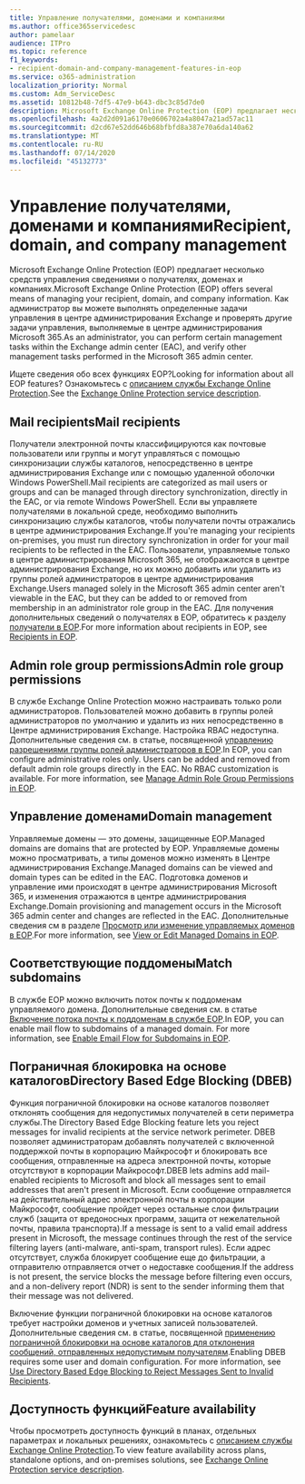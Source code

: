 ```yaml
---
title: Управление получателями, доменами и компаниями
ms.author: office365servicedesc
author: pamelaar
audience: ITPro
ms.topic: reference
f1_keywords:
- recipient-domain-and-company-management-features-in-eop
ms.service: o365-administration
localization_priority: Normal
ms.custom: Adm_ServiceDesc
ms.assetid: 10812b48-7df5-47e9-b643-dbc3c85d7de0
description: Microsoft Exchange Online Protection (EOP) предлагает несколько средств управления сведениями о получателях, доменах и компаниях. Как администратор вы можете выполнять определенные задачи управления в центре администрирования Exchange и проверять другие задачи управления, выполняемые в центре администрирования Microsoft 365.
ms.openlocfilehash: 4a2d2d091a6170e0606702a4a8047a21ad57ac11
ms.sourcegitcommit: d2cd67e52dd646b68bfbfd8a387e70a6da140a62
ms.translationtype: MT
ms.contentlocale: ru-RU
ms.lasthandoff: 07/14/2020
ms.locfileid: "45132773"
---
```

# <a name="recipient-domain-and-company-management"></a><span data-ttu-id="28ae5-104">Управление получателями, доменами и компаниями</span><span class="sxs-lookup"><span data-stu-id="28ae5-104">Recipient, domain, and company management</span></span>

<span data-ttu-id="28ae5-105">Microsoft Exchange Online Protection (EOP) предлагает несколько средств управления сведениями о получателях, доменах и компаниях.</span><span class="sxs-lookup"><span data-stu-id="28ae5-105">Microsoft Exchange Online Protection (EOP) offers several means of managing your recipient, domain, and company information.</span></span> <span data-ttu-id="28ae5-106">Как администратор вы можете выполнять определенные задачи управления в центре администрирования Exchange и проверять другие задачи управления, выполняемые в центре администрирования Microsoft 365.</span><span class="sxs-lookup"><span data-stu-id="28ae5-106">As an administrator, you can perform certain management tasks within the Exchange admin center (EAC), and verify other management tasks performed in the Microsoft 365 admin center.</span></span>
  
<span data-ttu-id="28ae5-107">Ищете сведения обо всех функциях EOP?</span><span class="sxs-lookup"><span data-stu-id="28ae5-107">Looking for information about all EOP features?</span></span> <span data-ttu-id="28ae5-108">Ознакомьтесь с [описанием службы Exchange Online Protection](exchange-online-protection-service-description.md).</span><span class="sxs-lookup"><span data-stu-id="28ae5-108">See the [Exchange Online Protection service description](exchange-online-protection-service-description.md).</span></span>
  
## <a name="mail-recipients"></a><span data-ttu-id="28ae5-109">Mail recipients</span><span class="sxs-lookup"><span data-stu-id="28ae5-109">Mail recipients</span></span>

<span data-ttu-id="28ae5-110">Получатели электронной почты классифицируются как почтовые пользователи или группы и могут управляться с помощью синхронизации службы каталогов, непосредственно в центре администрирования Exchange или с помощью удаленной оболочки Windows PowerShell.</span><span class="sxs-lookup"><span data-stu-id="28ae5-110">Mail recipients are categorized as mail users or groups and can be managed through directory synchronization, directly in the EAC, or via remote Windows PowerShell.</span></span> <span data-ttu-id="28ae5-111">Если вы управляете получателями в локальной среде, необходимо выполнить синхронизацию службы каталогов, чтобы получатели почты отражались в центре администрирования Exchange.</span><span class="sxs-lookup"><span data-stu-id="28ae5-111">If you're managing your recipients on-premises, you must run directory synchronization in order for your mail recipients to be reflected in the EAC.</span></span> <span data-ttu-id="28ae5-112">Пользователи, управляемые только в центре администрирования Microsoft 365, не отображаются в центре администрирования Exchange, но их можно добавить или удалить из группы ролей администраторов в центре администрирования Exchange.</span><span class="sxs-lookup"><span data-stu-id="28ae5-112">Users managed solely in the Microsoft 365 admin center aren't viewable in the EAC, but they can be added to or removed from membership in an administrator role group in the EAC.</span></span> <span data-ttu-id="28ae5-113">Для получения дополнительных сведений о получателях в EOP, обратитесь к разделу [получатели в EOP](https://go.microsoft.com/fwlink/p/?LinkId=280011).</span><span class="sxs-lookup"><span data-stu-id="28ae5-113">For more information about recipients in EOP, see [Recipients in EOP](https://go.microsoft.com/fwlink/p/?LinkId=280011).</span></span>
  
## <a name="admin-role-group-permissions"></a><span data-ttu-id="28ae5-114">Admin role group permissions</span><span class="sxs-lookup"><span data-stu-id="28ae5-114">Admin role group permissions</span></span>

<span data-ttu-id="28ae5-p105">В службе Exchange Online Protection можно настраивать только роли администраторов. Пользователей можно добавить в группы ролей администраторов по умолчанию и удалить из них непосредственно в Центре администрирования Exchange. Настройка RBAC недоступна. Дополнительные сведения см. в статье, посвященной [управлению разрешениями группы ролей администраторов в EOP](https://go.microsoft.com/fwlink/p/?LinkId=282238).</span><span class="sxs-lookup"><span data-stu-id="28ae5-p105">In EOP, you can configure administrative roles only. Users can be added and removed from default admin role groups directly in the EAC. No RBAC customization is available. For more information, see [Manage Admin Role Group Permissions in EOP](https://go.microsoft.com/fwlink/p/?LinkId=282238).</span></span>
  
## <a name="domain-management"></a><span data-ttu-id="28ae5-119">Управление доменами</span><span class="sxs-lookup"><span data-stu-id="28ae5-119">Domain management</span></span>

<span data-ttu-id="28ae5-120">Управляемые домены — это домены, защищенные EOP.</span><span class="sxs-lookup"><span data-stu-id="28ae5-120">Managed domains are domains that are protected by EOP.</span></span> <span data-ttu-id="28ae5-121">Управляемые домены можно просматривать, а типы доменов можно изменять в Центре администрирования Exchange.</span><span class="sxs-lookup"><span data-stu-id="28ae5-121">Managed domains can be viewed and domain types can be edited in the EAC.</span></span> <span data-ttu-id="28ae5-122">Подготовка доменов и управление ими происходят в центре администрирования Microsoft 365, и изменения отражаются в центре администрирования Exchange.</span><span class="sxs-lookup"><span data-stu-id="28ae5-122">Domain provisioning and management occurs in the Microsoft 365 admin center and changes are reflected in the EAC.</span></span> <span data-ttu-id="28ae5-123">Дополнительные сведения см в разделе [Просмотр или изменение управляемых доменов в EOP](https://go.microsoft.com/fwlink/p/?LinkId=282239).</span><span class="sxs-lookup"><span data-stu-id="28ae5-123">For more information, see [View or Edit Managed Domains in EOP](https://go.microsoft.com/fwlink/p/?LinkId=282239).</span></span>
  
## <a name="match-subdomains"></a><span data-ttu-id="28ae5-124">Соответствующие поддомены</span><span class="sxs-lookup"><span data-stu-id="28ae5-124">Match subdomains</span></span>

<span data-ttu-id="28ae5-p107">В службе EOP можно включить поток почты к поддоменам управляемого домена. Дополнительные сведения см. в статье [Включение потока почты к поддоменам в службе EOP](https://go.microsoft.com/fwlink/p/?LinkId=397213).</span><span class="sxs-lookup"><span data-stu-id="28ae5-p107">In EOP, you can enable mail flow to subdomains of a managed domain. For more information, see [Enable Email Flow for Subdomains in EOP](https://go.microsoft.com/fwlink/p/?LinkId=397213).</span></span> 
  
## <a name="directory-based-edge-blocking-dbeb"></a><span data-ttu-id="28ae5-127">Пограничная блокировка на основе каталогов</span><span class="sxs-lookup"><span data-stu-id="28ae5-127">Directory Based Edge Blocking (DBEB)</span></span>

<span data-ttu-id="28ae5-128">Функция пограничной блокировки на основе каталогов позволяет отклонять сообщения для недопустимых получателей в сети периметра службы.</span><span class="sxs-lookup"><span data-stu-id="28ae5-128">The Directory Based Edge Blocking feature lets you reject messages for invalid recipients at the service network perimeter.</span></span> <span data-ttu-id="28ae5-129">DBEB позволяет администраторам добавлять получателей с включенной поддержкой почты в корпорацию Майкрософт и блокировать все сообщения, отправленные на адреса электронной почты, которые отсутствуют в корпорации Майкрософт.</span><span class="sxs-lookup"><span data-stu-id="28ae5-129">DBEB lets admins add mail-enabled recipients to Microsoft and block all messages sent to email addresses that aren't present in Microsoft.</span></span> <span data-ttu-id="28ae5-130">Если сообщение отправляется на действительный адрес электронной почты в корпорации Майкрософт, сообщение пройдет через остальные слои фильтрации служб (защита от вредоносных программ, защита от нежелательной почты, правила транспорта).</span><span class="sxs-lookup"><span data-stu-id="28ae5-130">If a message is sent to a valid email address present in Microsoft, the message continues through the rest of the service filtering layers (anti-malware, anti-spam, transport rules).</span></span> <span data-ttu-id="28ae5-131">Если адрес отсутствует, служба блокирует сообщение еще до фильтрации, а отправителю отправляется отчет о недоставке сообщения.</span><span class="sxs-lookup"><span data-stu-id="28ae5-131">If the address is not present, the service blocks the message before filtering even occurs, and a non-delivery report (NDR) is sent to the sender informing them that their message was not delivered.</span></span> 
  
<span data-ttu-id="28ae5-p109">Включение функции пограничной блокировки на основе каталогов требует настройки доменов и учетных записей пользователей. Дополнительные сведения см. в статье, посвященной [применению пограничной блокировки на основе каталогов для отклонения сообщений, отправленных недопустимым получателям](https://go.microsoft.com/fwlink/p/?LinkId=390676).</span><span class="sxs-lookup"><span data-stu-id="28ae5-p109">Enabling DBEB requires some user and domain configuration. For more information, see [Use Directory Based Edge Blocking to Reject Messages Sent to Invalid Recipients](https://go.microsoft.com/fwlink/p/?LinkId=390676).</span></span>
  
## <a name="feature-availability"></a><span data-ttu-id="28ae5-134">Доступность функций</span><span class="sxs-lookup"><span data-stu-id="28ae5-134">Feature availability</span></span>

<span data-ttu-id="28ae5-135">Чтобы просмотреть доступность функций в планах, отдельных параметрах и локальных решениях, ознакомьтесь с [описанием службы Exchange Online Protection](exchange-online-protection-service-description.md).</span><span class="sxs-lookup"><span data-stu-id="28ae5-135">To view feature availability across plans, standalone options, and on-premises solutions, see [Exchange Online Protection service description](exchange-online-protection-service-description.md).</span></span>
